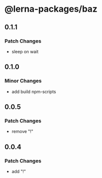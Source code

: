 # @lerna-packages/baz

## 0.1.1

### Patch Changes

- sleep on wait

## 0.1.0

### Minor Changes

- add build npm-scripts

## 0.0.5

### Patch Changes

- remove "!"

## 0.0.4

### Patch Changes

- add "!"
